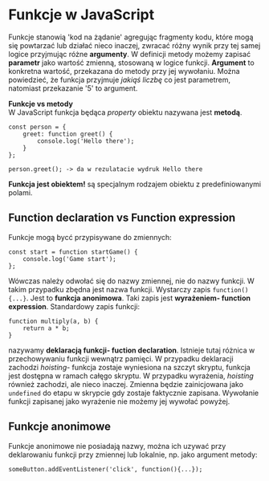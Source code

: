 # Funkcje w JavaScript
Funkcje stanowią 'kod na żądanie' agregując fragmenty kodu, które mogą się powtarzać lub działać nieco inaczej, zwracać różny wynik przy tej samej logice przyjmując różne **argumenty**. W definicji metody możemy zapisać **parametr** jako wartość zmienną, stosowaną w logice funkcji. **Argument** to konkretna wartość, przekazana do metody przy jej wywołaniu. Można powiedzieć, że funkcja przyjmuje *jakiąś liczbę* co jest parametrem, natomiast przekazanie '5' to argument.  

**Funkcje vs metody**  
W JavaScript funkcja będąca _property_ obiektu nazywana jest **metodą**.  
```
const person = {
    greet: function greet() {
        console.log('Hello there');
    }
};

person.greet(); -> da w rezulatacie wydruk Hello there
```

**Funkcja jest obiektem!** są specjalnym rodzajem obiektu z predefiniowanymi polami.  

## Function declaration vs Function expression
  
Funkcje mogą bycć przypisywane do zmiennych:
```
const start = function startGame() {
    console.log('Game start');
};
```
Wówczas należy odwołać się do nazwy zmiennej, nie do nazwy funkcji. W takim przypadku zbędna jest nazwa funkcji. Wystarczy zapis `function() {...}`. Jest to **funkcja anonimowa**. Taki zapis jest **wyrażeniem- function expression**. Standardowy zapis funkcji:
```
function multiply(a, b) {
    return a * b;
}
```
nazywamy **deklaracją funkcji- fuction declaration**. Istnieje tutaj różnica w przechowywaniu funkcji wewnątrz pamięci. W przypadku deklaracji zachodzi _hoisting_- funkcja zostaje wyniesiona na szczyt skryptu, funkcja jest dostępna w ramach całęgo skryptu. W przypadku wyrażenia, _hoisting_ również zachodzi, ale nieco inaczej. Zmienna będzie zainicjowana jako `undefined` do etapu w skrypcie gdy zostaje faktycznie zapisana. Wywołanie funkcji zapisanej jako wyrażenie nie możemy jej wywołać powyżej. 

## Funkcje anonimowe
Funkcje anonimowe nie posiadają nazwy, można ich uzywać przy deklarowaniu funkcji przy zmiennej lub lokalnie, np. jako argument metody:
```
someButton.addEventListener('click', function(){...});
```
